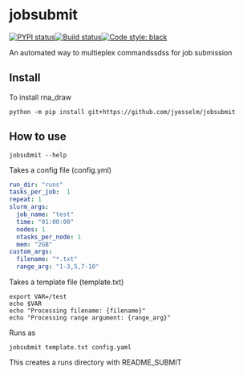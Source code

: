 # jobsubmit

[![PYPI status]( https://badge.fury.io/py/jobsubmit.png)](http://badge.fury.io/py/jobsubmit)[![Build status](https://travis-ci.com/jyesselm/jobsubmit.png?branch=main)](https://travis-ci.com/jyesselm/jobsubmit)[![Code style: black](https://img.shields.io/badge/code%20style-black-000000.svg)](https://github.com/psf/black)

An automated way to multieplex commandssdss for job submission

## Install

To install rna_draw 

```shell
python -m pip install git+https://github.com/jyesselm/jobsubmit
```


## How to use 

```shell
jobsubmit --help

```


Takes a config file (config.yml)

```yaml
run_dir: "runs"
tasks_per_job:  1
repeat: 1
slurm_args:
  job_name: "test"
  time: "01:00:00"
  nodes: 1
  ntasks_per_node: 1
  mem: "2GB"
custom_args:
  filename: "*.txt"
  range_arg: "1-3,5,7-10"
```

Takes a template file (template.txt)

```shell
export VAR=/test
echo $VAR
echo "Processing filename: {filename}"
echo "Processing range argument: {range_arg}"
```
Runs as 

```shell
jobsubmit template.txt config.yaml
```
This creates a runs directory with README_SUBMIT 